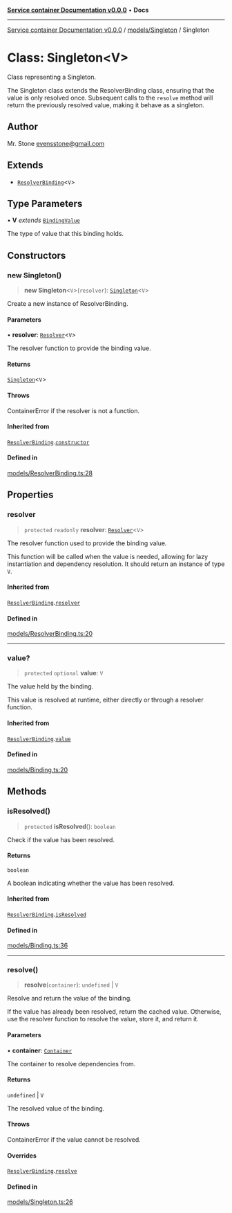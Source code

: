 [**Service container Documentation v0.0.0**](../../../README.md) • **Docs**

***

[Service container Documentation v0.0.0](../../../modules.md) / [models/Singleton](../README.md) / Singleton

# Class: Singleton\<V\>

Class representing a Singleton.

The Singleton class extends the ResolverBinding class, ensuring that the value is only resolved once.
Subsequent calls to the `resolve` method will return the previously resolved value, making it behave as a singleton.

## Author

Mr. Stone <evensstone@gmail.com>

## Extends

- [`ResolverBinding`](../../ResolverBinding/classes/ResolverBinding.md)\<`V`\>

## Type Parameters

• **V** *extends* [`BindingValue`](../../../declarations/type-aliases/BindingValue.md)

The type of value that this binding holds.

## Constructors

### new Singleton()

> **new Singleton**\<`V`\>(`resolver`): [`Singleton`](Singleton.md)\<`V`\>

Create a new instance of ResolverBinding.

#### Parameters

• **resolver**: [`Resolver`](../../../declarations/type-aliases/Resolver.md)\<`V`\>

The resolver function to provide the binding value.

#### Returns

[`Singleton`](Singleton.md)\<`V`\>

#### Throws

ContainerError if the resolver is not a function.

#### Inherited from

[`ResolverBinding`](../../ResolverBinding/classes/ResolverBinding.md).[`constructor`](../../ResolverBinding/classes/ResolverBinding.md#constructors)

#### Defined in

[models/ResolverBinding.ts:28](https://github.com/stonemjs/service-container/blob/facb7eba71781c35c6df9764b1f17d5385f9ab10/src/models/ResolverBinding.ts#L28)

## Properties

### resolver

> `protected` `readonly` **resolver**: [`Resolver`](../../../declarations/type-aliases/Resolver.md)\<`V`\>

The resolver function used to provide the binding value.

This function will be called when the value is needed, allowing for lazy instantiation
and dependency resolution. It should return an instance of type `V`.

#### Inherited from

[`ResolverBinding`](../../ResolverBinding/classes/ResolverBinding.md).[`resolver`](../../ResolverBinding/classes/ResolverBinding.md#resolver)

#### Defined in

[models/ResolverBinding.ts:20](https://github.com/stonemjs/service-container/blob/facb7eba71781c35c6df9764b1f17d5385f9ab10/src/models/ResolverBinding.ts#L20)

***

### value?

> `protected` `optional` **value**: `V`

The value held by the binding.

This value is resolved at runtime, either directly or through a resolver function.

#### Inherited from

[`ResolverBinding`](../../ResolverBinding/classes/ResolverBinding.md).[`value`](../../ResolverBinding/classes/ResolverBinding.md#value)

#### Defined in

[models/Binding.ts:20](https://github.com/stonemjs/service-container/blob/facb7eba71781c35c6df9764b1f17d5385f9ab10/src/models/Binding.ts#L20)

## Methods

### isResolved()

> `protected` **isResolved**(): `boolean`

Check if the value has been resolved.

#### Returns

`boolean`

A boolean indicating whether the value has been resolved.

#### Inherited from

[`ResolverBinding`](../../ResolverBinding/classes/ResolverBinding.md).[`isResolved`](../../ResolverBinding/classes/ResolverBinding.md#isresolved)

#### Defined in

[models/Binding.ts:36](https://github.com/stonemjs/service-container/blob/facb7eba71781c35c6df9764b1f17d5385f9ab10/src/models/Binding.ts#L36)

***

### resolve()

> **resolve**(`container`): `undefined` \| `V`

Resolve and return the value of the binding.

If the value has already been resolved, return the cached value. Otherwise, use the resolver function
to resolve the value, store it, and return it.

#### Parameters

• **container**: [`Container`](../../../Container/classes/Container.md)

The container to resolve dependencies from.

#### Returns

`undefined` \| `V`

The resolved value of the binding.

#### Throws

ContainerError if the value cannot be resolved.

#### Overrides

[`ResolverBinding`](../../ResolverBinding/classes/ResolverBinding.md).[`resolve`](../../ResolverBinding/classes/ResolverBinding.md#resolve)

#### Defined in

[models/Singleton.ts:26](https://github.com/stonemjs/service-container/blob/facb7eba71781c35c6df9764b1f17d5385f9ab10/src/models/Singleton.ts#L26)
